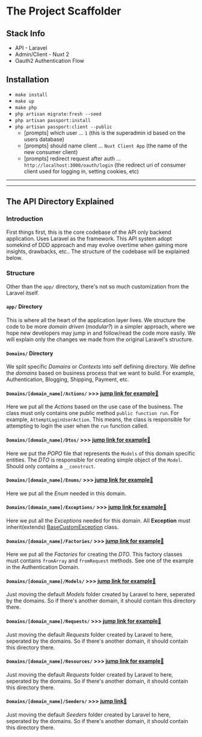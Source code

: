 # The Project Scaffolder
## Stack Info

- API - Laravel
- Admin/Client - Nuxt 2
- Oauth2 Authentication Flow

## Installation

- `make install`
- `make up`
- `make php`
- `php artisan migrate:fresh --seed`
- `php artisan passport:install`
- `php artisan passport:client --public`
  - [prompts] which user ... `1` (this is the superadmin id based on the users database)
  - [prompts] should name client ... `Nuxt Client App` (the name of the new consumer client)
  - [prompts] redirect request after auth ... `http://localhost:3000/oauth/login` (the redirect uri of consumer client used for logging in, setting cookies, etc)


---
---
## The API Directory Explained

### Introduction

First things first, this is the core codebase of the API only backend application. Uses Laravel as the framework. This API system adopt somekind of DDD approach and may evolve overtime when gaining more insights, drawbacks, etc.. The structure of the codebase will be explained below.

### Structure

Other than the `app/` directory, there's not so much customization from the Laravel itself.
#### `app/` Directory

This is where all the heart of the application layer lives. We structure the code to be more _domain driven_ (_modular?_) in a simpler approach, where we hope new developers may jump in and follow/read the code more easily. We will explain only the changes we made from the original Laravel's structure.

#### `Domains/` Directory

We split specific _Domains_ or _Contexts_ into self defining directory. We define the _domains_ based on business process that we want to build. For example, Authentication, Blogging, Shipping, Payment, etc. 

#### `Domains/[domain_name]/Actions/` >>> [jump link for example🚀](./api/app/Domains/Authentication/Actions/)

Here we put all the _Actions_ based on the use case of the business. The class must only contains one public method `public function run`. For example, `AttemptLoginUserAction`. This means, the class is responsible for attempting to login the user when the `run` function called.  


#### `Domains/[domain_name]/Dtos/` >>> [jump link for example🚀](./api/app/Domains/Authentication/Dtos/)

Here we put the _POPO_ file that represents the `Models` of this domain specific entities. The _DTO_ is responsible for creating simple object of the `Model`. Should only contains a `__construct`.

#### `Domains/[domain_name]/Enums/` >>> [jump link for example🚀](./api/app/Domains/Authentication/Enums/)

Here we put all the _Enum_ needed in this domain.

#### `Domains/[domain_name]/Exceptions/` >>> [jump link for example🚀](./api/app/Domains/Authentication/Exceptions/)

Here we put all the _Exceptions_ needed for this domain. All **Exception** must inherit(extends) [BaseCustomException](./api/app/Infrastructure/Exceptions/BaseCustomException.php) class.

#### `Domains/[domain_name]/Factories/` >>> [jump link for example🚀](./api/app/Domains/Authentication/Factories/)

Here we put all the _Factories_ for creating the _DTO_. This factory classes must contains `fromArray` and `fromRequest` methods. See one of the example in the Authentication Domain.

#### `Domains/[domain_name]/Models/` >>> [jump link for example🚀](./api/app/Domains/Authentication/Models/)

Just moving the default _Models_ folder created by Laravel to here, seperated by the domains. So if there's another domain, it should contain this directory there.

#### `Domains/[domain_name]/Requests/` >>> [jump link for example🚀](./api/app/Domains/Authentication/Requests/)

Just moving the default _Requests_ folder created by Laravel to here, seperated by the domains. So if there's another domain, it should contain this directory there.

#### `Domains/[domain_name]/Resources/` >>> [jump link for example🚀](./api/app/Domains/Authentication/Resources/)

Just moving the default _Requests_ folder created by Laravel to here, seperated by the domains. So if there's another domain, it should contain this directory there.

#### `Domains/[domain_name]/Seeders/` >>> [jump link🚀](./api/app/Domains/Authentication/Seeders/)

Just moving the default _Seeders_ folder created by Laravel to here, seperated by the domains. So if there's another domain, it should contain this directory there.